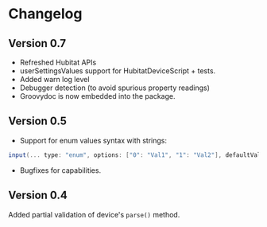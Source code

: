 # Changelog

## Version 0.7
- Refreshed Hubitat APIs
- userSettingsValues support for HubitatDeviceScript + tests.
- Added warn log level
- Debugger detection (to avoid spurious property readings)
- Groovydoc is now embedded into the package.

## Version 0.5
- Support for enum values syntax with strings:
```groovy
input(... type: "enum", options: ["0": "Val1", "1": "Val2"], defaultValue: "1" ...)
```
- Bugfixes for capabilities.

## Version 0.4
Added partial validation of device's `parse()` method.